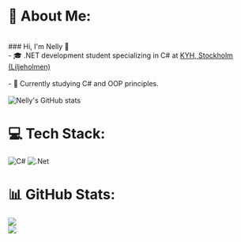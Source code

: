 # 💫 About Me:
<br>### Hi, I'm Nelly 👋<br>- 🎓 .NET development student specializing in C# at [KYH, Stockholm (Liljeholmen)](https://kyh.se/utbildningar/net-developer/)<br/><br>- 🌱 Currently studying C# and OOP principles.<br><br>![Nelly's GitHub stats](https://github-readme-stats.vercel.app/api?username=nellysosobrado&show_icons=true&theme=transparent)<br>


# 💻 Tech Stack:
![C#](https://img.shields.io/badge/c%23-%23239120.svg?style=flat&logo=csharp&logoColor=white) ![.Net](https://img.shields.io/badge/.NET-5C2D91?style=flat&logo=.net&logoColor=white)
# 📊 GitHub Stats:
![](https://github-readme-stats.vercel.app/api?username=nellysosobrado&theme=transparent&hide_border=true&include_all_commits=false&count_private=false)<br/>
![](https://github-readme-streak-stats.herokuapp.com/?user=nellysosobrado&theme=transparent&hide_border=true)<br/>


<!-- Proudly created with GPRM ( https://gprm.itsvg.in ) -->
